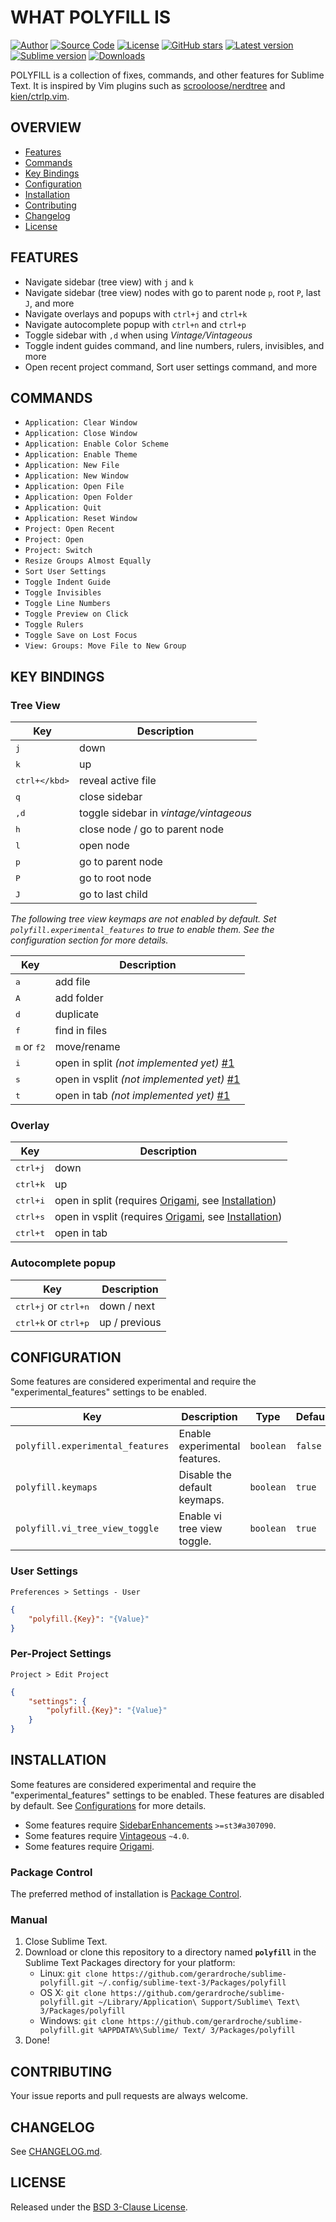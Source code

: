 # WHAT POLYFILL IS

[![Author](https://img.shields.io/badge/author-@gerardroche-blue.svg?style=flat-square)](https://twitter.com/gerardroche) [![Source Code](https://img.shields.io/badge/source-GitHub-blue.svg?style=flat-square)](https://github.com/gerardroche/sublime-polyfill) [![License](https://img.shields.io/badge/license-BSD--3-blue.svg?style=flat-square)](LICENSE) [![GitHub stars](https://img.shields.io/github/stars/gerardroche/sublime-polyfill.svg?style=flat-square)](https://github.com/gerardroche/sublime-polyfill/stargazers) [![Latest version](https://img.shields.io/github/tag/gerardroche/sublime-polyfill.svg?label=release&style=flat-square&maxAge=86400)](https://github.com/gerardroche/sublime-polyfill/tags)  [![Sublime version](https://img.shields.io/badge/sublime-v3.0.0-green.svg?style=flat-square)](https://sublimetext.com) [![Downloads](https://img.shields.io/packagecontrol/dt/polyfill.svg?style=flat-square&maxAge=86400)](https://packagecontrol.io/packages/polyfill)

POLYFILL is a collection of fixes, commands, and other features for Sublime Text. It is inspired by Vim plugins such as [scrooloose/nerdtree](https://github.com/scrooloose/nerdtree) and [kien/ctrlp.vim](https://github.com/kien/ctrlp.vim).

## OVERVIEW

* [Features](#features)
* [Commands](#commands)
* [Key Bindings](#key-bindings)
* [Configuration](#configuration)
* [Installation](#installation)
* [Contributing](#contributing)
* [Changelog](#changelog)
* [License](#license)

## FEATURES

* Navigate sidebar (tree view) with `j` and `k`
* Navigate sidebar (tree view) nodes with go to parent node `p`, root `P`, last `J`, and more
* Navigate overlays and popups with `ctrl+j` and `ctrl+k`
* Navigate autocomplete popup with `ctrl+n` and `ctrl+p`
* Toggle sidebar with `,d` when using *Vintage/Vintageous*
* Toggle indent guides command, and line numbers, rulers, invisibles, and more
* Open recent project command, Sort user settings command, and more

## COMMANDS

* `Application: Clear Window`
* `Application: Close Window`
* `Application: Enable Color Scheme`
* `Application: Enable Theme`
* `Application: New File`
* `Application: New Window`
* `Application: Open File`
* `Application: Open Folder`
* `Application: Quit`
* `Application: Reset Window`
* `Project: Open Recent`
* `Project: Open`
* `Project: Switch`
* `Resize Groups Almost Equally`
* `Sort User Settings`
* `Toggle Indent Guide`
* `Toggle Invisibles`
* `Toggle Line Numbers`
* `Toggle Preview on Click`
* `Toggle Rulers`
* `Toggle Save on Lost Focus`
* `View: Groups: Move File to New Group`

## KEY BINDINGS

### Tree View

Key | Description
--- | -----------
<kbd>j</kbd> | down
<kbd>k</kbd> | up
<kbd>ctrl+\</kbd> | reveal active file
<kbd>q</kbd> | close sidebar
<kbd>,d</kbd> | toggle sidebar in *vintage/vintageous*
<kbd>h</kbd> | close node / go to parent node
<kbd>l</kbd> | open node
<kbd>p</kbd> | go to parent node
<kbd>P</kbd> | go to root node
<kbd>J</kbd> | go to last child

*The following tree view keymaps are not enabled by default. Set `polyfill.experimental_features` to true to enable them. See the configuration section for more details.*

Key | Description
--- | -----------
<kbd>a</kbd> | add file
<kbd>A</kbd> | add folder
<kbd>d</kbd> | duplicate
<kbd>f</kbd> | find in files
<kbd>m</kbd> or <kbd>f2</kbd> | move/rename
<kbd>i</kbd> | open in split *(not implemented yet)* [#1](https://github.com/gerardroche/sublime-polyfill/issues/1)
<kbd>s</kbd> | open in vsplit *(not implemented yet)* [#1](https://github.com/gerardroche/sublime-polyfill/issues/1)
<kbd>t</kbd> | open in tab *(not implemented yet)* [#1](https://github.com/gerardroche/sublime-polyfill/issues/1)

### Overlay

Key | Description
--- | -----------
<kbd>ctrl+j</kbd> | down
<kbd>ctrl+k</kbd> | up
<kbd>ctrl+i</kbd> | open in split (requires [Origami], see [Installation](#dependencies))
<kbd>ctrl+s</kbd> | open in vsplit (requires [Origami], see [Installation](#dependencies))
<kbd>ctrl+t</kbd> | open in tab

### Autocomplete popup

Key | Description
--- | -----------
<kbd>ctrl+j</kbd> or <kbd>ctrl+n</kbd> | down / next
<kbd>ctrl+k</kbd> or <kbd>ctrl+p</kbd> | up / previous

## CONFIGURATION

Some features are considered experimental and require the "experimental_features" settings to be enabled.

Key | Description | Type | Default
----|-------------|------|--------
`polyfill.experimental_features` | Enable experimental features. | `boolean` | `false`
`polyfill.keymaps` | Disable the default keymaps. | `boolean` | `true`
`polyfill.vi_tree_view_toggle` | Enable vi tree view toggle. | `boolean` | `true`

### User Settings

`Preferences > Settings - User`

```json
{
    "polyfill.{Key}": "{Value}"
}
```

### Per-Project Settings

`Project > Edit Project`

```json
{
    "settings": {
        "polyfill.{Key}": "{Value}"
    }
}
```

## INSTALLATION

Some features are considered experimental and require the "experimental_features" settings to be enabled. These features are disabled by default. See [Configurations](#configuration) for more details.

* Some features require [SidebarEnhancements] `>=st3#a307090`.
* Some features require [Vintageous] `~4.0`.
* Some features require [Origami].

### Package Control

The preferred method of installation is [Package Control].

### Manual

1. Close Sublime Text.
2. Download or clone this repository to a directory named **`polyfill`** in the Sublime Text Packages directory for your platform:
    * Linux: `git clone https://github.com/gerardroche/sublime-polyfill.git ~/.config/sublime-text-3/Packages/polyfill`
    * OS X: `git clone https://github.com/gerardroche/sublime-polyfill.git ~/Library/Application\ Support/Sublime\ Text\ 3/Packages/polyfill`
    * Windows: `git clone https://github.com/gerardroche/sublime-polyfill.git %APPDATA%\Sublime/ Text/ 3/Packages/polyfill`
3. Done!

## CONTRIBUTING

Your issue reports and pull requests are always welcome.

## CHANGELOG

See [CHANGELOG.md](CHANGELOG.md).

## LICENSE

Released under the [BSD 3-Clause License](LICENSE).

[Package Control]: https://packagecontrol.io/browse/authors/gerardroche
[Origami]: https://github.com/SublimeText/Origami
[SidebarEnhancements]: https://packagecontrol.io/packages/SideBarEnhancements
[Vintageous]: https://packagecontrol.io/packages/Vintageous
